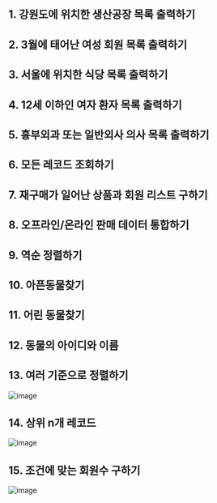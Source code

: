 ## 1. 강원도에 위치한 생산공장 목록 출력하기
## 2. 3월에 태어난 여성 회원 목록 출력하기
## 3. 서울에 위치한 식당 목록 출력하기
## 4. 12세 이하인 여자 환자 목록 출력하기
## 5. 흉부외과 또는 일반외사 의사 목록 출력하기
## 6. 모든 레코드 조회하기
## 7. 재구매가 일어난 상품과 회원 리스트 구하기
## 8. 오프라인/온라인 판매 데이터 통합하기
## 9. 역순 정렬하기
## 10. 아픈동물찾기
## 11. 어린 동물찾기
## 12. 동물의 아이디와 이름
## 13. 여러 기준으로 정렬하기
![image](https://user-images.githubusercontent.com/102525066/197247996-f9a8d71d-2429-478f-887e-513aabd9c796.png)

## 14. 상위 n개 레코드
![image](https://user-images.githubusercontent.com/102525066/197247892-031e2528-0371-4c43-a281-8ce1d2bde2a9.png)

## 15. 조건에 맞는 회원수 구하기
![image](https://user-images.githubusercontent.com/102525066/197246630-5d3b607a-4a6b-44eb-ac63-a97e1cf00cfa.png)

